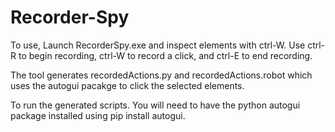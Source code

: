 # Recorder-Spy
To use, Launch RecorderSpy.exe and inspect elements with ctrl-W. Use ctrl-R to begin recording, ctrl-W to record a click, and ctrl-E to end recording.  

The tool generates recordedActions.py and recordedActions.robot which uses the autogui pacakge to click the selected elements.  

To run the generated scripts. You will need to have the python autogui package installed using pip install autogui. 
